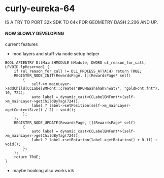 # curly-eureka-64

IS A TRY TO PORT 32x SDK TO 64x FOR GEOMETRY DASH 2.206 AND UP.

#### NOW SLOWLY DEVELOPING

current features
- mod layers and stuff via node setup helper
```
BOOL APIENTRY DllMain(HMODULE hModule, DWORD ul_reason_for_call, LPVOID lpReserved) {
    if (ul_reason_for_call != DLL_PROCESS_ATTACH) return TRUE;
    REGISTER_NODE_INIT(RewardsPage, [](RewardsPage* self)
        {
            self->m_mainLayer->addChild(CCLabelBMFont::create("BRUHaaahahah\nwat?", "goldFont.fnt"), 10, 724);
            auto label = dynamic_cast<CCLabelBMFont*>(self->m_mainLayer->getChildByTag(724));
            label ? label->setPosition(self->m_mainLayer->getContentSize() / 2) : void();
        };
    );
    REGISTER_NODE_UPDATE(RewardsPage, [](RewardsPage* self)
        {
            auto label = dynamic_cast<CCLabelBMFont*>(self->m_mainLayer->getChildByTag(724));
            label ? label->setRotation(label->getRotation() + 0.1f) : void();
        };
    );
    return TRUE;
}
```
- maybe hooking also works idk